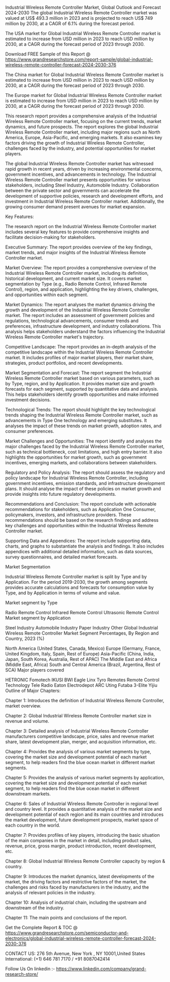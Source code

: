 Industrial Wireless Remote Controller Market, Global Outlook and Forecast 2024-2030
The global Industrial Wireless Remote Controller market was valued at US$ 493.3 million in 2023 and is projected to reach US$ 749 million by 2030, at a CAGR of 6.1% during the forecast period.

The USA market for Global Industrial Wireless Remote Controller market is estimated to increase from USD million in 2023 to reach USD million by 2030, at a CAGR during the forecast period of 2023 through 2030.

Download FREE Sample of this Report @ https://www.grandresearchstore.com/report-sample/global-industrial-wireless-remote-controller-forecast-2024-2030-376

The China market for Global Industrial Wireless Remote Controller market is estimated to increase from USD million in 2023 to reach USD million by 2030, at a CAGR during the forecast period of 2023 through 2030.

The Europe market for Global Industrial Wireless Remote Controller market is estimated to increase from USD million in 2023 to reach USD million by 2030, at a CAGR during the forecast period of 2023 through 2030.

This research report provides a comprehensive analysis of the Industrial Wireless Remote Controller market, focusing on the current trends, market dynamics, and future prospects. The report explores the global Industrial Wireless Remote Controller market, including major regions such as North America, Europe, Asia-Pacific, and emerging markets. It also examines key factors driving the growth of Industrial Wireless Remote Controller, challenges faced by the industry, and potential opportunities for market players.

The global Industrial Wireless Remote Controller market has witnessed rapid growth in recent years, driven by increasing environmental concerns, government incentives, and advancements in technology. The Industrial Wireless Remote Controller market presents opportunities for various stakeholders, including Steel Industry, Automobile Industry. Collaboration between the private sector and governments can accelerate the development of supportive policies, research and development efforts, and investment in Industrial Wireless Remote Controller market. Additionally, the growing consumer demand present avenues for market expansion.

Key Features:

The research report on the Industrial Wireless Remote Controller market includes several key features to provide comprehensive insights and facilitate decision-making for stakeholders.

Executive Summary: The report provides overview of the key findings, market trends, and major insights of the Industrial Wireless Remote Controller market.

Market Overview: The report provides a comprehensive overview of the Industrial Wireless Remote Controller market, including its definition, historical development, and current market size. It covers market segmentation by Type (e.g., Radio Remote Control, Infrared Remote Control), region, and application, highlighting the key drivers, challenges, and opportunities within each segment.

Market Dynamics: The report analyses the market dynamics driving the growth and development of the Industrial Wireless Remote Controller market. The report includes an assessment of government policies and regulations, technological advancements, consumer trends and preferences, infrastructure development, and industry collaborations. This analysis helps stakeholders understand the factors influencing the Industrial Wireless Remote Controller market's trajectory.

Competitive Landscape: The report provides an in-depth analysis of the competitive landscape within the Industrial Wireless Remote Controller market. It includes profiles of major market players, their market share, strategies, product portfolios, and recent developments.

Market Segmentation and Forecast: The report segment the Industrial Wireless Remote Controller market based on various parameters, such as by Type, region, and by Application. It provides market size and growth forecasts for each segment, supported by quantitative data and analysis. This helps stakeholders identify growth opportunities and make informed investment decisions.

Technological Trends: The report should highlight the key technological trends shaping the Industrial Wireless Remote Controller market, such as advancements in Type One technology and emerging substitutes. It analyses the impact of these trends on market growth, adoption rates, and consumer preferences.

Market Challenges and Opportunities: The report identify and analyses the major challenges faced by the Industrial Wireless Remote Controller market, such as technical bottleneck, cost limitations, and high entry barrier. It also highlights the opportunities for market growth, such as government incentives, emerging markets, and collaborations between stakeholders.

Regulatory and Policy Analysis: The report should assess the regulatory and policy landscape for Industrial Wireless Remote Controller, including government incentives, emission standards, and infrastructure development plans. It should analyse the impact of these policies on market growth and provide insights into future regulatory developments.

Recommendations and Conclusion: The report conclude with actionable recommendations for stakeholders, such as Application One Consumer, policymakers, investors, and infrastructure providers. These recommendations should be based on the research findings and address key challenges and opportunities within the Industrial Wireless Remote Controller market.

Supporting Data and Appendices: The report include supporting data, charts, and graphs to substantiate the analysis and findings. It also includes appendices with additional detailed information, such as data sources, survey questionnaires, and detailed market forecasts.

Market Segmentation

Industrial Wireless Remote Controller market is split by Type and by Application. For the period 2019-2030, the growth among segments provides accurate calculations and forecasts for consumption value by Type, and by Application in terms of volume and value.

Market segment by Type

Radio Remote Control
Infrared Remote Control
Ultrasonic Remote Control
Market segment by Application

Steel Industry
Automobile Industry
Paper Industry
Other
Global Industrial Wireless Remote Controller Market Segment Percentages, By Region and Country, 2023 (%)

North America (United States, Canada, Mexico)
Europe (Germany, France, United Kingdom, Italy, Spain, Rest of Europe)
Asia-Pacific (China, India, Japan, South Korea, Australia, Rest of APAC)
The Middle East and Africa (Middle East, Africa)
South and Central America (Brazil, Argentina, Rest of SCA)
Major players covered

HETRONIC
Fomotech
IKUSI
BWI Eagle
Linx
Tyro Remotes
Remote Control Technology
Tele Radio
Eaton
Electrodepot
ARC
Uting
Futaba
3-Elite
Yijiu
Outline of Major Chapters:

Chapter 1: Introduces the definition of Industrial Wireless Remote Controller, market overview.

Chapter 2: Global Industrial Wireless Remote Controller market size in revenue and volume.

Chapter 3: Detailed analysis of Industrial Wireless Remote Controller manufacturers competitive landscape, price, sales and revenue market share, latest development plan, merger, and acquisition information, etc.

Chapter 4: Provides the analysis of various market segments by type, covering the market size and development potential of each market segment, to help readers find the blue ocean market in different market segments.

Chapter 5: Provides the analysis of various market segments by application, covering the market size and development potential of each market segment, to help readers find the blue ocean market in different downstream markets.

Chapter 6: Sales of Industrial Wireless Remote Controller in regional level and country level. It provides a quantitative analysis of the market size and development potential of each region and its main countries and introduces the market development, future development prospects, market space of each country in the world.

Chapter 7: Provides profiles of key players, introducing the basic situation of the main companies in the market in detail, including product sales, revenue, price, gross margin, product introduction, recent development, etc.

Chapter 8: Global Industrial Wireless Remote Controller capacity by region & country.

Chapter 9: Introduces the market dynamics, latest developments of the market, the driving factors and restrictive factors of the market, the challenges and risks faced by manufacturers in the industry, and the analysis of relevant policies in the industry.

Chapter 10: Analysis of industrial chain, including the upstream and downstream of the industry.

Chapter 11: The main points and conclusions of the report.

Get the Complete Report & TOC @ https://www.grandresearchstore.com/semiconductor-and-electronics/global-industrial-wireless-remote-controller-forecast-2024-2030-376

CONTACT US:
276 5th Avenue, New York , NY 10001,United States
International: (+1) 646 781 7170 / +91 8087042414

Follow Us On linkedin :- https://www.linkedin.com/company/grand-research-store/
